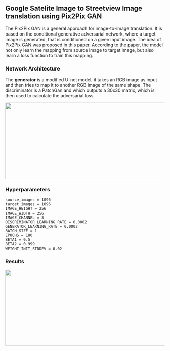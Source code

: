 ## Google Satelite Image to Streetview Image translation using Pix2Pix GAN

The Pix2Pix GAN is a general approach for image-to-image translation. It is based on the conditional generative adversarial network, where a target image is generated, that is conditioned on a given input image. The idea of Pix2Pix GAN was proposed in this [paper](https://arxiv.org/abs/1611.07004). According to the paper, the model not only learn the mapping from source image to target image, but also learn a loss function to train this mapping. 

### Network Architecture
The **generator** is a modified U-net model, it takes an RGB image as input and then tries to map it to another RGB image of the same shape.
The discriminator is a PatchGan and which outputs a 30x30 matrix, which is then used to calculate the adversarial loss.

<img src="https://github.com/Therickysen08/pix2pix/blob/main/images/discriminator.png" width="650" height="240"/>

### Hyperparameters
    source_images = 1096
    target_images = 1096
    IMAGE_HEIGHT = 256
    IMAGE_WIDTH = 256
    IMAGE_CHANNEL = 3
    DISCRIMINATOR_LEARNING_RATE = 0.0002
    GENERATOR_LEARNING_RATE = 0.0002
    BATCH_SIZE = 1
    EPOCHS = 180
    BETA1 = 0.5
    BETA2 = 0.999
    WEIGHT_INIT_STDDEV = 0.02

### Results

<img src="https://github.com/Therickysen08/pix2pix/blob/main/images/result.png" width="650" height="240"/>


